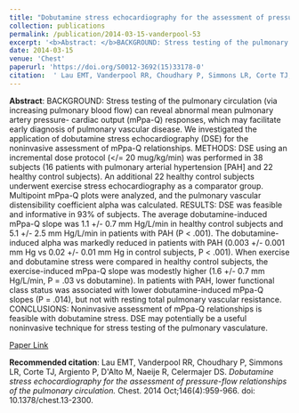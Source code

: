 ```yaml
--- 
title: "Dobutamine stress echocardiography for the assessment of pressure-flow relationships of the pulmonary circulation." 
collection: publications 
permalink: /publication/2014-03-15-vanderpool-53 
excerpt: '<b>Abstract: </b>BACKGROUND: Stress testing of the pulmonary circulation (via increasing pulmonary blood flow) can reveal abnormal mean pulmonary artery pressure- cardiac output (mPpa-Q) responses, which may facilitate early diagnosis of pulmonary vascular disease. We investigated the application of dobutamine stress echocardiography (DSE) for the noninvasive assessment [...]' 
date: 2014-03-15 
venue: 'Chest' 
paperurl: 'https://doi.org/S0012-3692(15)33178-0' 
citation:  ' Lau EMT, Vanderpool RR, Choudhary P, Simmons LR, Corte TJ, Argiento P, D'Alto M, Naeije R, Celermajer DS. <i>Dobutamine stress echocardiography for the assessment of pressure-flow relationships of the pulmonary circulation.</i> Chest. 2014 Oct;146(4):959-966. doi: 10.1378/chest.13-2300.' 
--- 
```

<b>Abstract</b>:  BACKGROUND: Stress testing of the pulmonary circulation (via increasing pulmonary blood flow) can reveal abnormal mean pulmonary artery pressure- cardiac output (mPpa-Q) responses, which may facilitate early diagnosis of pulmonary vascular disease. We investigated the application of dobutamine stress echocardiography (DSE) for the noninvasive assessment of mPpa-Q relationships. METHODS: DSE using an incremental dose protocol (</= 20 mug/kg/min) was performed in 38 subjects (16 patients with pulmonary arterial hypertension [PAH] and 22 healthy control subjects). An additional 22 healthy control subjects underwent exercise stress echocardiography as a comparator group. Multipoint mPpa-Q plots were analyzed, and the pulmonary vascular distensibility coefficient alpha was calculated. RESULTS: DSE was feasible and informative in 93% of subjects. The average dobutamine-induced mPpa-Q slope was 1.1 +/- 0.7 mm Hg/L/min in healthy control subjects and 5.1 +/- 2.5 mm Hg/L/min in patients with PAH (P < .001). The dobutamine-induced alpha was markedly reduced in patients with PAH (0.003 +/- 0.001 mm Hg vs 0.02 +/- 0.01 mm Hg in control subjects, P < .001). When exercise and dobutamine stress were compared in healthy control subjects, the exercise-induced mPpa-Q slope was modestly higher (1.6 +/- 0.7 mm Hg/L/min, P = .03 vs dobutamine). In patients with PAH, lower functional class status was associated with lower dobutamine-induced mPpa-Q slopes (P = .014), but not with resting total pulmonary vascular resistance. CONCLUSIONS: Noninvasive assessment of mPpa-Q relationships is feasible with dobutamine stress. DSE may potentially be a useful noninvasive technique for stress testing of the pulmonary vasculature.  
 
[Paper Link](https://doi.org/S0012-3692(15)33178-0) 
 
<b>Recommended citation</b>:  Lau EMT, Vanderpool RR, Choudhary P, Simmons LR, Corte TJ, Argiento P, D'Alto M, Naeije R, Celermajer DS. <i>Dobutamine stress echocardiography for the assessment of pressure-flow relationships of the pulmonary circulation.</i> Chest. 2014 Oct;146(4):959-966. doi: 10.1378/chest.13-2300. 
